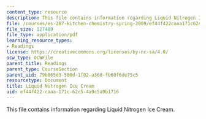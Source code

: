 ```yaml
---
content_type: resource
description: This file contains information regarding Liquid Nitrogen Ice Cream.
file: /courses/es-287-kitchen-chemistry-spring-2009/ef44f422caaa171c62c54a9c5a9b1716_MITES_287S09_read13.pdf
file_size: 127489
file_type: application/pdf
learning_resource_types:
- Readings
license: https://creativecommons.org/licenses/by-nc-sa/4.0/
ocw_type: OCWFile
parent_title: Readings
parent_type: CourseSection
parent_uid: 79b065d3-500d-1f02-a368-fb60f6de75c5
resourcetype: Document
title: Liquid Nitrogen Ice Cream
uid: ef44f422-caaa-171c-62c5-4a9c5a9b1716
---
```

This file contains information regarding Liquid Nitrogen Ice Cream.